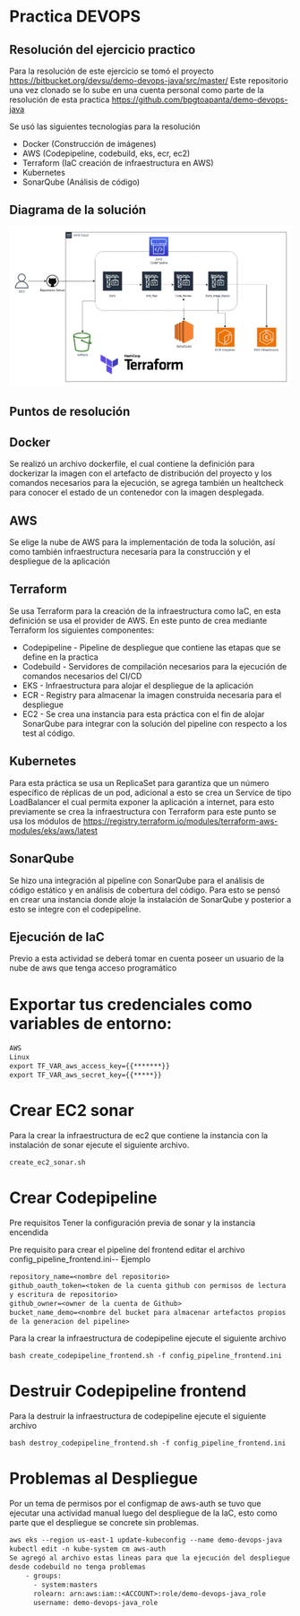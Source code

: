 # Practica DEVOPS
## Resolución del ejercicio practico

Para la resolución de este ejercicio se tomó el proyecto https://bitbucket.org/devsu/demo-devops-java/src/master/
Este repositorio una vez clonado se lo sube en una cuenta personal como parte de la resolución de esta practica
https://github.com/bpgtoapanta/demo-devops-java

Se usó las siguientes tecnologías para la resolución

- Docker (Construcción de imágenes)
- AWS (Codepipeline, codebuild, eks, ecr, ec2)
- Terraform (IaC creación de infraestructura en AWS)
- Kubernetes
- SonarQube (Análisis de código)

## Diagrama de la solución

![](https://github.com/bpgtoapanta/demo-devops-java/blob/main/images/demo_devops_drawio.png)

## Puntos de resolución

## Docker

Se realizó un archivo dockerfile, el cual contiene la definición para dockerizar la imagen con el artefacto de distribución del proyecto y los comandos necesarios para la ejecución, se agrega también un healtcheck para conocer el estado de un contenedor con la imagen desplegada.

## AWS 

Se elige la nube de AWS para la implementación de toda la solución, así como también infraestructura necesaria para la construcción y el despliegue de la aplicación

## Terraform

Se usa Terraform para la creación de la infraestructura como IaC, en esta definición se usa el provider de AWS. En este punto de crea mediante Terraform los siguientes componentes:
- Codepipeline - Pipeline de despliegue que contiene las etapas que se define en la practica
- Codebuild - Servidores de compilación necesarios para la ejecución de comandos necesarios del CI/CD
- EKS - Infraestructura para alojar el despliegue de la aplicación
- ECR - Registry para almacenar la imagen construida necesaria para el despliegue
- EC2 - Se crea una instancia para esta práctica con el fin de alojar SonarQube para integrar con la solución del pipeline con respecto a los test al código.

## Kubernetes

Para esta práctica se usa un ReplicaSet para garantiza que un número específico de réplicas de un pod, adicional a esto se crea un Service de tipo LoadBalancer el cual permita exponer la aplicación a internet, para esto previamente se crea la infraestructura con Terraform para este punto se usa los módulos de https://registry.terraform.io/modules/terraform-aws-modules/eks/aws/latest

## SonarQube

Se hizo una integración al pipeline con SonarQube para el análisis de código estático y en análisis de cobertura del código. Para esto se pensó en crear una instancia donde aloje la instalación de SonarQube y posterior a esto se integre con el codepipeline.

## Ejecución de IaC 

Previo a esta actividad se deberá tomar en cuenta poseer un usuario de la nube de aws que tenga acceso programático

# Exportar tus credenciales como variables de entorno:
```
AWS
Linux
export TF_VAR_aws_access_key={{*******}}
export TF_VAR_aws_secret_key={{*****}}
```

# Crear EC2 sonar 
Para la crear la infraestructura de ec2 que contiene la instancia con la instalación de sonar ejecute el siguiente archivo.
```
create_ec2_sonar.sh
```

# Crear Codepipeline 
Pre requisitos 
Tener la configuración previa de sonar y la instancia encendida

Pre requisito para crear el pipeline del frontend editar el archivo config_pipeline_frontend.ini-- Ejemplo 
```
repository_name=<nombre del repositorio>
github_oauth_token=<token de la cuenta github con permisos de lectura y escritura de repositorio>
github_owner=<owner de la cuenta de Github>
bucket_name_demo=<nombre del bucket para almacenar artefactos propios de la generacion del pipeline>
```
Para la crear la infraestructura de codepipeline ejecute el siguiente archivo
```
bash create_codepipeline_frontend.sh -f config_pipeline_frontend.ini
```
# Destruir Codepipeline frontend
Para la destruir la infraestructura de codepipeline ejecute el siguiente archivo
```
bash destroy_codepipeline_frontend.sh -f config_pipeline_frontend.ini
```

# Problemas al Despliegue
Por un tema de permisos por el configmap de aws-auth se tuvo que ejecutar una actividad manual luego del despliegue de la IaC, esto como parte que el despliegue se concrete sin problemas.

```
aws eks --region us-east-1 update-kubeconfig --name demo-devops-java
kubectl edit -n kube-system cm aws-auth
Se agregó al archivo estas lineas para que la ejecución del despliegue desde codebuild no tenga problemas
    - groups:
      - system:masters
      rolearn: arn:aws:iam::<ACCOUNT>:role/demo-devops-java_role
      username: demo-devops-java_role
```

